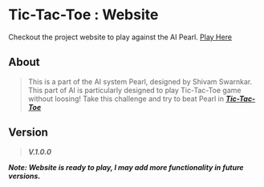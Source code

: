# Tic-Tac-Toe : Website
Checkout the project website to play against the AI Pearl.
[Play Here](https://shivamswarnkar.github.io/Tic-Tac-Toe)

## About
> This is a part of the AI system Pearl, designed by Shivam Swarnkar. This part of AI is particularly designed to play Tic-Tac-Toe game without loosing!
> Take this challenge and try to beat Pearl in ***[Tic-Tac-Toe](https://shivamswarnkar.github.io/Tic-Tac-Toe)***  

## Version
> ***V.1.0.0***

***Note: Website is ready to play, I may add more functionality in future versions.***
